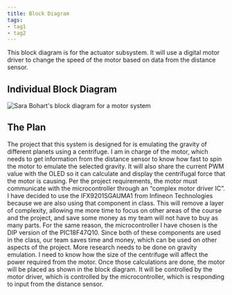 ```yaml
---
title: Block Diagram
tags:
- tag1
- tag2
---
```

This block diagram is for the actuator subsystem. It will use a digital motor driver to change the speed of the motor based on data from the distance sensor.
## Individual Block Diagram
![Sara Bohart's block diagram for a motor system](https://github.com/user-attachments/assets/929ad88e-4ece-42d3-b0b9-8b2eef5b085b)
## The Plan
The project that this system is designed for is emulating the gravity of different planets using a centrifuge. I am in charge of the motor, which needs to get information from the distance sensor to know how fast to spin the motor to emulate the selected gravity. It will also share the current PWM value with the OLED so it can calculate and display the centrifugal force that the motor is causing.
Per the project requirements, the motor must communicate with the microcontroller through an “complex motor driver IC”. I have decided to use the IFX9201SGAUMA1 from Infineon Technologies because we are also using that component in class. This will remove a layer of complexity, allowing me more time to focus on other areas of the course and the project, and save some money as my team will not have to buy as many parts. For the same reason, the microcontroller I have chosen is the DIP version of the PIC18F47Q10. Since both of these components are used in the class, our team saves time and money, which can be used on other aspects of the project.
More research needs to be done on gravity emulation. I need to know how the size of the centrifuge will affect the power required from the motor. Once those calculations are done, the motor will be placed as shown in the block diagram. It will be controlled by the motor driver, which is controlled by the microcontroller, which is responding to input from the distance sensor.
